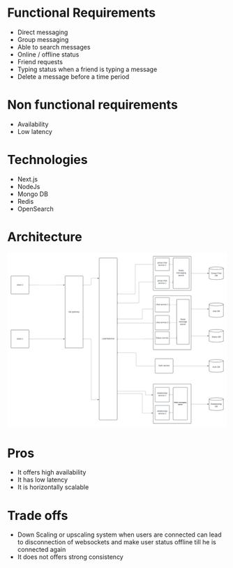 # Functional Requirements
- Direct messaging
- Group messaging
- Able to search messages
- Online / offline status
- Friend requests
- Typing status when a friend is typing a message
- Delete a message before a time period

# Non functional requirements
- Availability
- Low latency

# Technologies
- Next.js
- NodeJs
- Mongo DB
- Redis
- OpenSearch

# Architecture
![image](https://raw.githubusercontent.com/harshit973/chat-app/master/Chat%20app%20architecture.png)

# Pros

- It offers high availability 
- It has low latency
- It is horizontally scalable

# Trade offs
- Down Scaling or upscaling system when users are connected can lead to disconnection of websockets and make user status offline till he is connected again
- It does not offers strong consistency 
